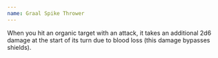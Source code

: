 ```yaml
---
name: Graal Spike Thrower
---
```

When you hit an organic target with an attack, it takes an additional 2d6 damage at the start of its 
turn due to blood loss (this damage bypasses shields).